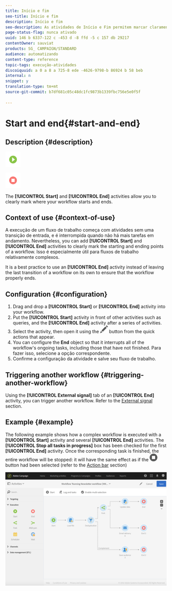 ```yaml
---
title: Início e fim
seo-title: Início e fim
description: Início e fim
seo-description: As atividades de Início e Fim permitem marcar claramente onde o seu fluxo de trabalho começa e termina.
page-status-flag: nunca ativado
uuid: 146 b 6337-122 c -453 d -8 ffd -5 c 157 db 29217
contentOwner: sauviat
products: SG_ CAMPAIGN/STANDARD
audience: automatizando
content-type: reference
topic-tags: execução-atividades
discoiquuid: a 0 a 8 a 725-8 ede -4626-9798-b 86924 b 58 beb
internal: n
snippet: y
translation-type: tm+mt
source-git-commit: b7df681c05c48dc1fc9873b1339fbc756e5e0f5f

---
```



# Start and end{#start-and-end}

## Description {#description}

![](assets/start.png)

![](assets/end.png)

The **[!UICONTROL Start]** and **[!UICONTROL End]** activities allow you to clearly mark where your workflow starts and ends.

## Context of use {#context-of-use}

A execução de um fluxo de trabalho começa com atividades sem uma transição de entrada, e é interrompida quando não há mais tarefas em andamento. Nevertheless, you can add **[!UICONTROL Start]** and **[!UICONTROL End]** activities to clearly mark the starting and ending points of a workflow. Isso é especialmente útil para fluxos de trabalho relativamente complexos.

It is a best practice to use an **[!UICONTROL End]** activity instead of leaving the last transition of a workflow on its own to ensure that the workflow properly ends.

## Configuration {#configuration}

1. Drag and drop a **[!UICONTROL Start]** or **[!UICONTROL End]** activity into your workflow.
1. Put the **[!UICONTROL Start]** activity in front of other activities such as queries, and the **[!UICONTROL End]** activity after a series of activities.
1. Select the activity, then open it using the ![](assets/edit_darkgrey-24px.png) button from the quick actions that appear.
1. You can configure the **End** object so that it interrupts all of the workflow's ongoing tasks, including those that have not finished. Para fazer isso, selecione a opção correspondente.
1. Confirme a configuração da atividade e salve seu fluxo de trabalho.

## Triggering another workflow {#triggering-another-workflow}

Using the **[!UICONTROL External signal]** tab of an **[!UICONTROL End]** activity, you can trigger another workflow. Refer to the [External signal](../../automating/using/external-signal.md) section.

## Example {#example}

The following example shows how a complex workflow is executed with a **[!UICONTROL Start]** activity and several **[!UICONTROL End]** activities. The **[!UICONTROL Stop all tasks in progress]** box has been checked for the first **[!UICONTROL End]** activity. Once the corresponding task is finished, the entire workflow will be stopped: it will have the same effect as if the ![](assets/stop_darkgrey-24px.png) button had been selected (refer to the [Action bar](../../automating/using/workflow-interface.md#action-bar) section)

![](assets/wkf_start_end_example.png)

